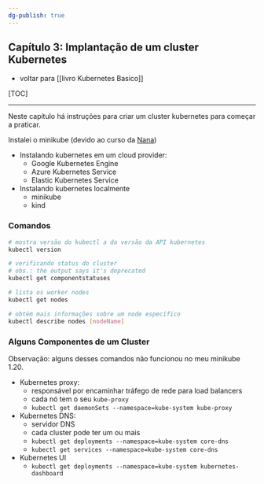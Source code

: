 ```yaml
---
dg-publish: true
---
```

## Capítulo 3: Implantação de um cluster Kubernetes

- voltar para [[livro Kubernetes Basico]]

[TOC]

---

Neste capítulo há instruções para criar um cluster kubernetes para começar a praticar.

Instalei o minikube (devido ao curso da [Nana](DevOps%20Bootcamp%20-%20Nana.md))

- Instalando kubernetes em um cloud provider:
    - Google Kubernetes Engine
    - Azure Kubernetes Service
    - Elastic Kubernetes Service
- Instalando kubernetes localmente
    - minikube
    - kind


### Comandos

```sh
# mostra versão do kubectl a da versão da API kubernetes
kubectl version

# verificando status do cluster
# obs.: the output says it's deprecated
kubectl get componentstatuses

# lista os worker nodes
kubectl get nodes

# obtém mais informações sobre um node específico
kubectl describe nodes [nodeName]
```

### Alguns Componentes de um Cluster

Observação: alguns desses comandos não funcionou no meu minikube 1.20.

- Kubernetes proxy:
    - responsável por encaminhar tráfego de rede para load balancers
    - cada nó tem o seu `kube-proxy`
    - `kubectl get daemonSets --namespace=kube-system kube-proxy`
- Kubernetes DNS:
    - servidor DNS
    - cada cluster pode ter um ou mais
    - `kubectl get deployments --namespace=kube-system core-dns`
    - `kubectl get services --namespace=kube-system core-dns`
- Kubernetes UI
    - `kubectl get deployments --namespace=kube-system kubernetes-dashboard`